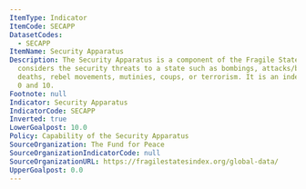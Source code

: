 ```yaml
---
ItemType: Indicator
ItemCode: SECAPP
DatasetCodes:
  - SECAPP
ItemName: Security Apparatus
Description: The Security Apparatus is a component of the Fragile State Index, which
  considers the security threats to a state such as bombings, attacks/battle-related
  deaths, rebel movements, mutinies, coups, or terrorism. It is an index scored between
  0 and 10.
Footnote: null
Indicator: Security Apparatus
IndicatorCode: SECAPP
Inverted: true
LowerGoalpost: 10.0
Policy: Capability of the Security Apparatus
SourceOrganization: The Fund for Peace
SourceOrganizationIndicatorCode: null
SourceOrganizationURL: https://fragilestatesindex.org/global-data/
UpperGoalpost: 0.0
---
```


